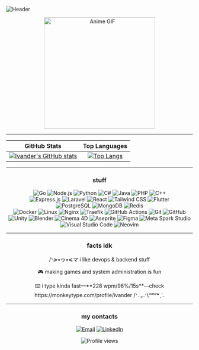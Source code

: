       
<!-- Header -->
![Header](https://capsule-render.vercel.app/api?type=venom&height=300&color=220000&text=ivander&fontSize=70&textBg=false§ion=header&fontColor=FFD966&desc=backend%20and%20game%20dev&reversal=false)

<!-- Intro & GIF (Centered) -->
<div align="center">
  <img width="300" alt="Anime GIF" src="https://i.giphy.com/media/v1.Y2lkPTc5MGI3NjExczhmZmtiOTd1MDM2dmhyZHVzanV3dDdzZTdlbmM1MWFsZHhzMm8zbCZlcD12MV9pbnRlcm5hbF9naWZfYnlfaWQmY3Q9Zw/M8ubTcdyKsJAj5DsLC/giphy.gif">
</div>

---

<!-- Stats (Centered Table) -->
<div align="center">

| GitHub Stats                                                                                                                                                              | Top Languages                                                                                                                                                            |
| :-----------------------------------------------------------------------------------------------------------------------------------------------------------------------: | :-----------------------------------------------------------------------------------------------------------------------------------------------------------------------: |
| [![Ivander's GitHub stats](https://github-readme-stats-2-beta-blue.vercel.app/api?username=ivander08&show_icons=true&include_all_commits=true&theme=maroongold&hide_border=true&rank_icon=github)](https://github.com/anuraghazra/github-readme-stats) | [![Top Langs](https://github-readme-stats-2-beta-blue.vercel.app/api/top-langs/?username=ivander08&layout=compact&theme=maroongold&hide_border=true)](https://github.com/anuraghazra/github-readme-stats) |

</div>

---

<!-- Tech Stack Section -->
<h3 align="center">stuff</h3>
<p align="center">
  <!-- Languages -->
  <img alt="Go" src="https://img.shields.io/badge/Go-00ADD8?style=for-the-badge&logo=go&logoColor=white">
  <img alt="Node.js" src="https://img.shields.io/badge/Node.js-393?style=for-the-badge&logo=nodedotjs&logoColor=white">
  <img alt="Python" src="https://img.shields.io/badge/Python-3776AB?style=for-the-badge&logo=python&logoColor=white">
  <img alt="C#" src="https://img.shields.io/badge/C%23-512BD4?style=for-the-badge&logo=csharp&logoColor=white">
  <img alt="Java" src="https://img.shields.io/badge/Java-ED8B00?style=for-the-badge&logo=openjdk&logoColor=white">
  <img alt="PHP" src="https://img.shields.io/badge/PHP-777BB4?style=for-the-badge&logo=php&logoColor=white">
  <img alt="C++" src="https://img.shields.io/badge/C++-00599C?style=for-the-badge&logo=cplusplus&logoColor=white">
  <br>

  <!-- Backend / Frameworks -->
  <img alt="Express.js" src="https://img.shields.io/badge/Express.js-000000?style=for-the-badge&logo=express&logoColor=white">
  <img alt="Laravel" src="https://img.shields.io/badge/Laravel-FF2D20?style=for-the-badge&logo=laravel&logoColor=white">
  <!-- Frontend -->
  <img alt="React" src="https://img.shields.io/badge/React-61DAFB?style=for-the-badge&logo=react&logoColor=black">
  <img alt="Tailwind CSS" src="https://img.shields.io/badge/Tailwind_CSS-06B6D4?style=for-the-badge&logo=tailwindcss&logoColor=white">
  <!-- Mobile -->
  <img alt="Flutter" src="https://img.shields.io/badge/Flutter-02569B?style=for-the-badge&logo=flutter&logoColor=white">
  <br>

  <!-- Databases -->
  <img alt="PostgreSQL" src="https://img.shields.io/badge/PostgreSQL-4169E1?style=for-the-badge&logo=postgresql&logoColor=white">
  <img alt="MongoDB" src="https://img.shields.io/badge/MongoDB-47A248?style=for-the-badge&logo=mongodb&logoColor=white">
  <img alt="Redis" src="https://img.shields.io/badge/Redis-DC382D?style=for-the-badge&logo=redis&logoColor=white">
  <br>

  <!-- DevOps / Infrastructure -->
  <img alt="Docker" src="https://img.shields.io/badge/Docker-2496ED?style=for-the-badge&logo=docker&logoColor=white">
  <img alt="Linux" src="https://img.shields.io/badge/Linux-FCC624?style=for-the-badge&logo=linux&logoColor=black">
  <img alt="Nginx" src="https://img.shields.io/badge/Nginx-269539?style=for-the-badge&logo=nginx&logoColor=white">
  <img alt="Traefik" src="https://img.shields.io/badge/Traefik-2496ED?style=for-the-badge&logo=traefikmesh&logoColor=white">
  <img alt="GitHub Actions" src="https://img.shields.io/badge/GitHub_Actions-2088FF?style=for-the-badge&logo=githubactions&logoColor=white">
  <img alt="Git" src="https://img.shields.io/badge/Git-F05032?style=for-the-badge&logo=git&logoColor=white">
  <img alt="GitHub" src="https://img.shields.io/badge/GitHub-181717?style=for-the-badge&logo=github&logoColor=white">
  <br>

  <!-- Game Dev / Creative -->
  <img alt="Unity" src="https://img.shields.io/badge/Unity-000000?style=for-the-badge&logo=unity&logoColor=white">
  <img alt="Blender" src="https://img.shields.io/badge/Blender-E87D0D?style=for-the-badge&logo=blender&logoColor=white">
  <img alt="Cinema 4D" src="https://img.shields.io/badge/Cinema_4D-000?style=for-the-badge&logo=cinema4d&logoColor=white"> <!-- Simple C4D badge -->
  <img alt="Aseprite" src="https://img.shields.io/badge/Aseprite-7D929E?style=for-the-badge&logo=aseprite&logoColor=white">
  <img alt="Figma" src="https://img.shields.io/badge/Figma-F24E1E?style=for-the-badge&logo=figma&logoColor=white">
  <img alt="Meta Spark Studio" src="https://img.shields.io/badge/Meta_Spark-FF5C83?style=for-the-badge&logo=meta&logoColor=white"> <!-- Using Meta logo -->
  <br>

  <!-- Editors -->
   <img alt="Visual Studio Code" src="https://img.shields.io/badge/VS_Code-007ACC?style=for-the-badge&logo=visualstudiocode&logoColor=white">
   <img alt="Neovim" src="https://img.shields.io/badge/Neovim-57A143?style=for-the-badge&logo=neovim&logoColor=white">
</p>

---

<!-- About Me / Fun Facts Section -->
<div align="center">
  <h3 align="center">facts idk</h3>
  <p> /ᐠ≽•ヮ•≼マ i like devops & backend stuff </p>
  <p> 🎮 making games and system administration is fun</p>
  <p> ⌨️ i type kinda fast—**228 wpm/96%/15s**—check https://monkeytype.com/profile/ivander  /ᐠ. ｡.ᐟ\ᵐᵉᵒʷˎˊ˗  </p>
</div>

---

<!-- Connect Section -->
<h3 align="center">my contacts</h3>
<p align="center">
  <a href="mailto:ivanderseah08@gmail.com"><img alt="Email" src="https://img.shields.io/badge/Email-ivanderseah08@gmail.com-D14836?style=for-the-badge&logo=gmail&logoColor=white"></a>
    <!-- Add space -->
  <a href="https://www.linkedin.com/in/ivanderivander/"><img alt="LinkedIn" src="https://img.shields.io/badge/LinkedIn-ivanderivander-0A66C2?style=for-the-badge&logo=linkedin&logoColor=white"></a>
</p>

<!-- Optional: Visitor Counter -->
<p align="center">
  <img src="https://komarev.com/ghpvc/?username=ivander08&label=Profile%20Views&color=red&style=flat-square" alt="Profile views" />
</p>
